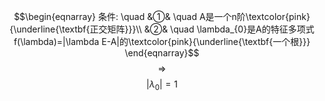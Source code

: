 $$\begin{eqnarray}
条件: \quad
&①& \quad A是一个n阶\textcolor{pink}{\underline{\textbf{正交矩阵}}}\\
&②& \quad \lambda_{0}是A的特征多项式f(\lambda)=|\lambda E-A|的\textcolor{pink}{\underline{\textbf{一个根}}}
\end{eqnarray}$$
$$\Rightarrow$$
$$|\lambda_{0}|=1$$